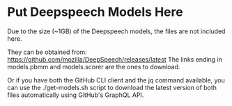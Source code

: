# Put Deepspeech Models Here

Due to the size (~1GB) of the Deepspeech models, the files are not included here.

They can be obtained from: https://github.com/mozilla/DeepSpeech/releases/latest
The links ending in models.pbmm and models.scorer are the ones to download.

Or if you have both the GitHub CLI client and the jq command available,
you can use the ./get-models.sh script to download the latest version of both files
automatically using GitHub's GraphQL API.

